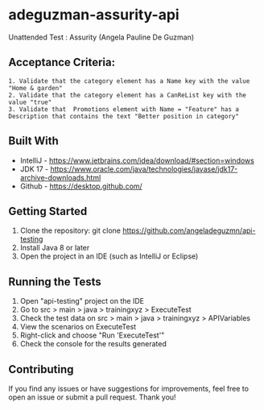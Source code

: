 # adeguzman-assurity-api
 Unattended Test : Assurity (Angela Pauline De Guzman)

## Acceptance Criteria: 
    1. Validate that the category element has a Name key with the value "Home & garden"
    2. Validate that the category element has a CanReList key with the value "true" 
    3. Validate that  Promotions element with Name = "Feature" has a Description that contains the text "Better position in category" 

## Built With
- IntelliJ - https://www.jetbrains.com/idea/download/#section=windows
- JDK 17 - https://www.oracle.com/java/technologies/javase/jdk17-archive-downloads.html
- Github - https://desktop.github.com/

## Getting Started

1. Clone the repository: git clone https://github.com/angeladeguzmn/api-testing
2. Install Java 8 or later
3. Open the project in an IDE (such as IntelliJ or Eclipse)

## Running the Tests

1. Open "api-testing" project on the IDE
2. Go to src > main > java > trainingxyz > ExecuteTest 
3. Check the test data on src > main > java > trainingxyz > APIVariables 
4. View the scenarios on ExecuteTest 
5. Right-click and choose "Run 'ExecuteTest'" 
6. Check the console for the results generated

## Contributing 
If you find any issues or have suggestions for improvements, feel free to open an issue or submit a pull request. Thank you!